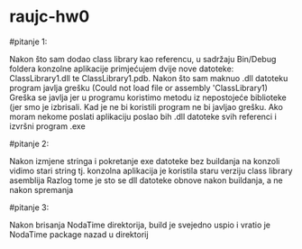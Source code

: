 # raujc-hw0
#pitanje 1:
  
  Nakon što sam dodao class library kao referencu, u sadržaju Bin/Debug foldera konzolne aplikacije primjećujem dvije nove datoteke:
  ClassLibrary1.dll te ClassLibrary1.pdb.
  Nakon što sam maknuo .dll datoteku program javlja grešku (Could not load file or assembly 'ClassLibrary1)
  Greška se javlja jer u programu koristimo metodu iz nepostojeće biblioteke (jer smo je izbrisali.
  Kad je ne bi koristili program ne bi javljao grešku.
  Ako moram nekome poslati aplikaciju poslao bih .dll datoteke svih referenci i izvršni program .exe


#pitanje 2:
  
  Nakon izmjene stringa i pokretanje exe datoteke bez buildanja na konzoli vidimo stari string
  tj. konzolna aplikacija je koristila staru verziju class library asemblija
  Razlog tome je sto se dll datoteke obnove nakon buildanja, a ne nakon spremanja


#pitanje 3:
  
  Nakon brisanja NodaTime direktorija, build je svejedno uspio i vratio je NodaTime package nazad u direktorij
  
